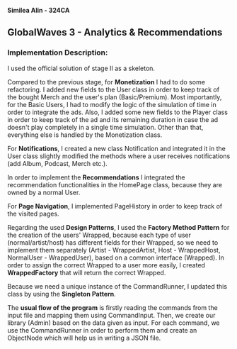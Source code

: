 **Similea Alin - 324CA**

## GlobalWaves 3 - Analytics & Recommendations

### Implementation Description:

I used the official solution of stage II as a skeleton.

Compared to the previous stage, for **Monetization** I had to do some refactoring.
I added new fields to the User class in order to keep track of the bought Merch and
the user's plan (Basic/Premium).
Most importantly, for the Basic Users, I had to modify the logic of the 
simulation of time in order to integrate the ads. Also, I added some new fields
to the Player class in order to keep track of the ad and its remaining duration
in case the ad doesn't play completely in a single time simulation.
Other than that, everything else is handled by the Monetization class.

For **Notifications**, I created a new class Notification and integrated it in
the User class slightly modified the methods where a user receives
notifications (add Album, Podcast, Merch etc.).

In order to implement the **Recommendations** I integrated the recommendation
functionalities in the HomePage class, because they are owned by a normal User.

For **Page Navigation**, I implemented PageHistory in order to keep track of the
visited pages.

Regarding the used **Design Patterns**, I used the **Factory Method Pattern** for the
creation of the users' Wrapped, because each type of user (normal/artist/host) has
different fields for their Wrapped, so we need to implement them separately
(Artist - WrappedArtist, Host - WrappedHost, NormalUser - WrappedUser), based
on a common interface (Wrapped). In order to assign the correct Wrapped to a user
more easily, I created **WrappedFactory** that will return the correct Wrapped.

Because we need a unique instance of the CommandRunner, I updated this class by
using the **Singleton Pattern**.

The **usual flow of the program** is firstly reading the commands from the
input file and mapping them using CommandInput. Then, we create our library
(Admin) based on the data given as input. For each command, we use the
CommandRunner in order to perform them and create an ObjectNode which will help
us in writing a JSON file.